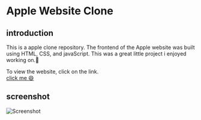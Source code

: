 # Apple Website Clone


## introduction
This is a apple clone repository. The frontend of the Apple website was built using HTML, CSS, and javaScript. This was a great little project i enjoyed working on.🙂

To view the website, click on the link. <br>
[click me 😄](https://appleclone01.netlify.app) 


## screenshot
![Screenshot](https://github.com/khalidadamu/apple-website-clone/blob/main/screenshots/apple%20clone.png)
